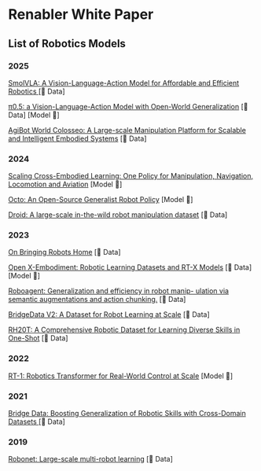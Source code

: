 # Renabler White Paper

## List of Robotics Models

### 2025

[SmolVLA: A Vision-Language-Action Model for Affordable and Efficient Robotics
](https://arxiv.org/abs/2506.01844) [💾 Data]

[π0.5: a Vision-Language-Action Model with
Open-World Generalization](https://arxiv.org/pdf/2504.16054) [💾 Data] [Model 🧠]

[AgiBot World Colosseo: A Large-scale Manipulation Platform for Scalable and Intelligent Embodied Systems](https://arxiv.org/abs/2503.06669) [💾 Data]


### 2024
[Scaling Cross-Embodied Learning: One Policy for Manipulation, Navigation, Locomotion and Aviation](https://arxiv.org/abs/2408.11812) [Model 🧠]

[Octo: An Open-Source Generalist Robot Policy](https://arxiv.org/abs/2405.12213) [Model 🧠]

[Droid: A large-scale in-the-wild robot manipulation dataset](https://arxiv.org/abs/2403.12945) [💾 Data]



### 2023

[On Bringing Robots Home](https://arxiv.org/abs/2311.16098) [💾 Data]

[Open X-Embodiment: Robotic Learning Datasets and RT-X Models](https://arxiv.org/html/2310.08864v4) [💾 Data] [Model 🧠]

[Roboagent: Generalization and efficiency in robot manip-
ulation via semantic augmentations and action chunking.](https://arxiv.org/abs/2309.01918) [💾 Data]


[BridgeData V2: A Dataset for Robot Learning at Scale](https://arxiv.org/pdf/2308.12952) [💾 Data]

[RH20T: A Comprehensive Robotic Dataset for Learning Diverse Skills in One-Shot](https://arxiv.org/abs/2307.00595) [💾 Data]

### 2022
[RT-1: Robotics Transformer for Real-World Control at Scale](https://arxiv.org/abs/2212.06817) [Model 🧠]

### 2021
[Bridge Data: Boosting Generalization of Robotic Skills with Cross-Domain Datasets
](https://arxiv.org/abs/2109.13396) [💾 Data]

### 2019

[Robonet: Large-scale multi-robot learning](https://arxiv.org/abs/1910.11215) [💾 Data]
